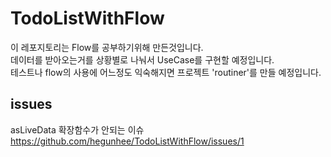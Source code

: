 # TodoListWithFlow  
이 레포지토리는 Flow를 공부하기위해 만든것입니다.  
데이터를 받아오는거를 상황별로 나눠서 UseCase를 구현할 예정입니다.  
테스트나 flow의 사용에 어느정도 익숙해지면 프로젝트 'routiner'를 만들 예정입니다.  

## issues  
asLiveData 확장함수가 안되는 이슈  
https://github.com/hegunhee/TodoListWithFlow/issues/1
